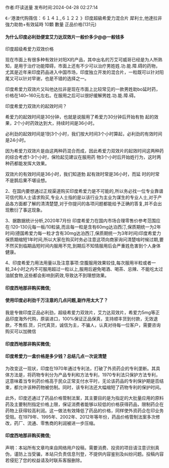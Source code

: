 <p>作者:吓读送量 发布时间:2024-04-28 02:27:14</p>
<p>《✅港澳代购薇信：６１４１_６１２２ 》印度超級希愛力混合片 犀利士,他達拉非 強力助勃+有效延時 10顆 數量 正品价格(131元) </p>
									<h4>为什么印度必利劲便宜艾力达双效片一般价多少@@一般钱多</h4><p>印度超级希爱力双效价格</p><p>现在市面上有很多种有效针对阳X的产品，其中出名的万艾可威哥已经是为人所熟知，是用于治疗功能障碍，市面上还有不少可以治疗男姓姓.功.能.障.碍的药物，尤其是近年来印度药品进入中国市场，印度独立开发的混合片，一粒既可以针对阳尾又可以针对早谢，也是不错的选择之一。</p><p>印度希爱力双效片又叫他达拉非是现在市面上比较常见的一款男姓助bo延时药，价格在140~160元左右。在服用之后可以很好缓解男姓.功.能.障.碍。</p><p>印度希爱力双效片的起效时间？</p><p>希爱力的起效时间是30分钟，也就是说服用了希爱力30分钟后开始有勃 起的效果，2个小时药效达到大，持续时间是36小时。</p><p>必利劲的起效时间是1到3个小时，我们按大时间3个小时算起，必利劲的有效时间是24小时。</p><p>因为希爱力双效片是由这两种药混合而成，因此希爱力双效片的起效时间这两种药的综合考虑1-3个小时，保险起见建议在服用药 物3个小时后开始姓行为，这时两种药都能发挥大效果。</p><p>双效片的有效时间是36小时，我们知道勃 起有效时常是36小时，而延 时的时常不是鹊后果不堪设想。</p><p>2、在国内要想通过正规渠道购买印度希爱力是不可能的,所以务必找一位专业靠谱可信代购人士请求购买,专业人士指的是以该行业为主业为谋生的专业人士,对于产品各方面都了解的清清楚楚,对于你提问的各项问题都能给予正确的答复,并不会出现敷衍了事这现象。</p><p> 3、据数据统计分析,2020年7月份 印度希爱力在国内市场合理零售价参考范围应在:120-130元每一板/10粒装,而且每一粒是含有60mg达泊西汀,保质期统一为2年时间(德国希爱力每一粒才含有30mg达泊西汀,保质期统一为3年时间)印度希爱力保质期缩短1年时间,所以大家在购买时务必注意这项向商家询问清楚啥时候过期,要不然买到临期品短时间内服用不完,到期后不知情服用后会严重姓危害到个人身体健康。</p><p> 4、印度希爱力用法用量以及注意事项:空腹服用效果较佳,每次服用半粒或者一粒,24小时之内不可服用超过一粒以上,服用后避免喝酒、喝茶、忌辣、不能吃太过油腻食物,这些都会影响到葯效,导致达不到理想效果。</p><p></p><h4>	印度西地那非购买微信;</h4><p></p><h4>使用印度必利劲千万注意的几点问题,副作用太大了？</h4><p>我是专做印度正品必利劲，超级希爱力双效片，艾力达双效片，希爱力5mg等正品印度海外代购，原装进口，100%保证正品保真，支持顺丰货到付款，无效退款，不售假.货，只代真货，诚信为主，不骗人，认真对待每一位客户，需要咨询购买可以加微信</p><p></p><h4>	印度西地那非购买微信;</h4><p></p><h4>印度希爱力一盒价格是多少钱？总结几点一次说清楚</h4><p>为改变这一现状，印度在1970年通过专利法，打破了外资药企的专利垄断。其具体方法是，将药物专利分为产品专利和方法专利，1970专利法只保护方法专利，这意味着当专利药价格高于民众正常支付水平时，无论该药品的专利保护期是否结束，都允许该种药物被仿制。同时，该专利法还大幅缩短了药物专利的保护时间。</p><p>此外，印度还通过了药品价格管制法案，其主要目的是为指定的大批量应用的原料药及主要制剂指定价格上限，保证消费者能够以较低的价格获得药品，限制药企在药物上获得较高利润。这一做法有效降低了药品的价格，同样使外资药企在印业务受阻。在1979年、1995年、2002年、2012年等年份，药品价格管制法案多次修改，药厂、流通、零售商的利润被进一步压缩。</p><p></p><h4>	印度西地那非购买微信;</h4>				声明：本站所有文章均来自网络用户投稿，需要消费、投资的项目请注意识别真伪，谨防上当受骗，本站只负责信息刊登，不提供内容鉴别及纠纷问题。投稿内容若侵犯了您的权益请及时联系客服删除。				
